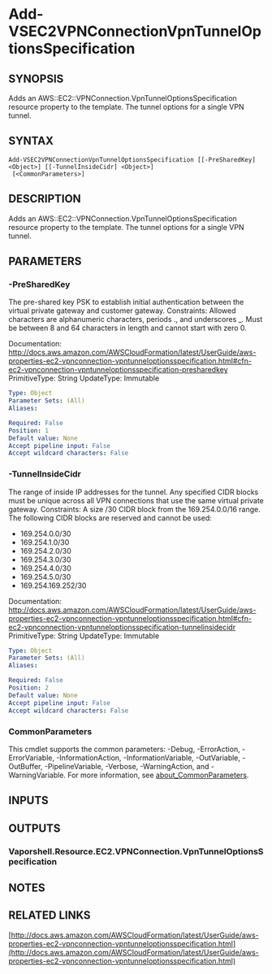 # Add-VSEC2VPNConnectionVpnTunnelOptionsSpecification

## SYNOPSIS
Adds an AWS::EC2::VPNConnection.VpnTunnelOptionsSpecification resource property to the template.
The tunnel options for a single VPN tunnel.

## SYNTAX

```
Add-VSEC2VPNConnectionVpnTunnelOptionsSpecification [[-PreSharedKey] <Object>] [[-TunnelInsideCidr] <Object>]
 [<CommonParameters>]
```

## DESCRIPTION
Adds an AWS::EC2::VPNConnection.VpnTunnelOptionsSpecification resource property to the template.
The tunnel options for a single VPN tunnel.

## PARAMETERS

### -PreSharedKey
The pre-shared key PSK to establish initial authentication between the virtual private gateway and customer gateway.
Constraints: Allowed characters are alphanumeric characters, periods ., and underscores _.
Must be between 8 and 64 characters in length and cannot start with zero 0.

Documentation: http://docs.aws.amazon.com/AWSCloudFormation/latest/UserGuide/aws-properties-ec2-vpnconnection-vpntunneloptionsspecification.html#cfn-ec2-vpnconnection-vpntunneloptionsspecification-presharedkey
PrimitiveType: String
UpdateType: Immutable

```yaml
Type: Object
Parameter Sets: (All)
Aliases:

Required: False
Position: 1
Default value: None
Accept pipeline input: False
Accept wildcard characters: False
```

### -TunnelInsideCidr
The range of inside IP addresses for the tunnel.
Any specified CIDR blocks must be unique across all VPN connections that use the same virtual private gateway.
Constraints: A size /30 CIDR block from the 169.254.0.0/16 range.
The following CIDR blocks are reserved and cannot be used:
+  169.254.0.0/30
+  169.254.1.0/30
+  169.254.2.0/30
+  169.254.3.0/30
+  169.254.4.0/30
+  169.254.5.0/30
+  169.254.169.252/30

Documentation: http://docs.aws.amazon.com/AWSCloudFormation/latest/UserGuide/aws-properties-ec2-vpnconnection-vpntunneloptionsspecification.html#cfn-ec2-vpnconnection-vpntunneloptionsspecification-tunnelinsidecidr
PrimitiveType: String
UpdateType: Immutable

```yaml
Type: Object
Parameter Sets: (All)
Aliases:

Required: False
Position: 2
Default value: None
Accept pipeline input: False
Accept wildcard characters: False
```

### CommonParameters
This cmdlet supports the common parameters: -Debug, -ErrorAction, -ErrorVariable, -InformationAction, -InformationVariable, -OutVariable, -OutBuffer, -PipelineVariable, -Verbose, -WarningAction, and -WarningVariable. For more information, see [about_CommonParameters](http://go.microsoft.com/fwlink/?LinkID=113216).

## INPUTS

## OUTPUTS

### Vaporshell.Resource.EC2.VPNConnection.VpnTunnelOptionsSpecification
## NOTES

## RELATED LINKS

[http://docs.aws.amazon.com/AWSCloudFormation/latest/UserGuide/aws-properties-ec2-vpnconnection-vpntunneloptionsspecification.html](http://docs.aws.amazon.com/AWSCloudFormation/latest/UserGuide/aws-properties-ec2-vpnconnection-vpntunneloptionsspecification.html)

